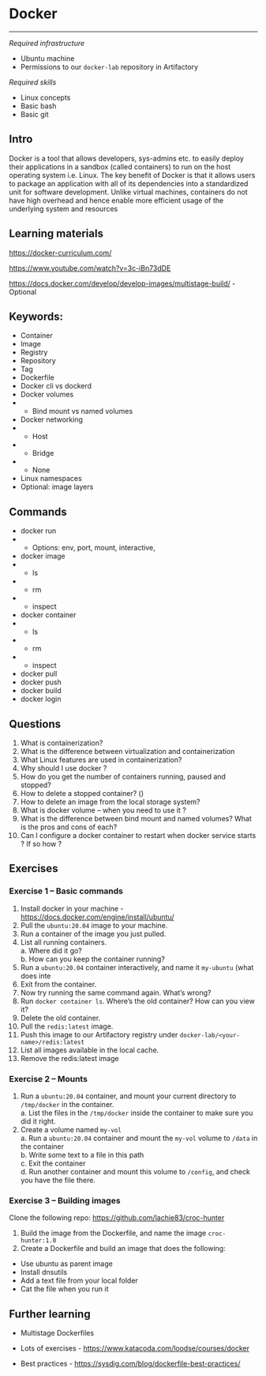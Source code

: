 
# Docker 
---
_Required infrastructure_
- Ubuntu machine
- Permissions to our `docker-lab` repository in Artifactory 

_Required skills_
- Linux concepts
- Basic bash
- Basic git
 
## Intro
Docker is a tool that allows developers, sys-admins etc. to easily deploy their applications in a sandbox (called containers) to run on the host operating system i.e. Linux. The key benefit of Docker is that it allows users to package an application with all of its dependencies into a standardized unit for software development. Unlike virtual machines, containers do not have high overhead and hence enable more efficient usage of the underlying system and resources 
 

## Learning materials 
https://docker-curriculum.com/ 

https://www.youtube.com/watch?v=3c-iBn73dDE 

https://docs.docker.com/develop/develop-images/multistage-build/ - Optional 

 
## Keywords: 
- Container 
- Image 
- Registry 
- Repository 
- Tag 
- Dockerfile
- Docker cli vs dockerd 
- Docker volumes 
- - Bind mount vs named volumes 
- Docker networking 
- - Host 
- - Bridge 
- - None 
- Linux namespaces
- Optional: image layers 

## Commands
- docker run 
- - Options: env, port, mount, interactive, 
- docker image 
- - ls 
- - rm 
- - inspect 
- docker container 
- - ls
- - rm
- - inspect
- docker pull
- docker push
- docker build
- docker login

## Questions 

1. What is containerization? 
2. What is the difference between virtualization and containerization 
3. What Linux features are used in containerization?  
4. Why should I use docker ?  
5. How do you get the number of containers running, paused and stopped? 
6. How to delete a stopped container? () 
7. How to delete an image from the local storage system? 
8. What is docker volume – when you need to use it ?  
9. What is the difference between bind mount and named volumes? What is the pros and cons of each? 
10. Can I configure a docker container to restart when docker service starts ? If so how ?  

## Exercises 

### Exercise 1 – Basic commands 

1. Install docker in your machine - https://docs.docker.com/engine/install/ubuntu/ 
2. Pull the `ubuntu:20.04` image to your machine. 
3. Run a container of the image you just pulled. 
4. List all running containers.  
a. Where did it go?  
b. How can you keep the container running? 
6. Run a `ubuntu:20.04` container interactively, and name it `my-ubuntu` (what does inte 
7. Exit from the container. 
8. Now try running the same command again. What’s wrong? 
8. Run `docker container ls`. Where’s the old container? How can you view it? 
9. Delete the old container. 
10. Pull the `redis:latest` image. 
11. Push this image to our Artifactory registry under `docker-lab/<your-name>/redis:latest` 
12. List all images available in the local cache. 
13. Remove the redis:latest image 

### Exercise 2 – Mounts 
1. Run a `ubuntu:20.04` container, and mount your current directory to `/tmp/docker` in the container.   
a. List the files in the `/tmp/docker` inside the container to make sure you did it right. 
2. Create a volume named `my-vol`   
a. Run a `ubuntu:20.04` container and mount the `my-vol` volume to `/data` in the container    
b. Write some text to a file in this path   
c. Exit the container   
d. Run another container and mount this volume to `/config`, and check you have the file there. 


### Exercise 3 – Building images 
Clone the following repo: https://github.com/lachie83/croc-hunter 

1. Build the image from the Dockerfile, and name the image `croc-hunter:1.0` 
2. Create a Dockerfile and build an image that does the following: 
- Use ubuntu as parent image  
- Install dnsutils 
- Add a text file from your local folder 
- Cat the file when you run it   

## Further learning
- Multistage Dockerfiles 

- Lots of exercises - https://www.katacoda.com/loodse/courses/docker 

- Best practices - https://sysdig.com/blog/dockerfile-best-practices/ 

 